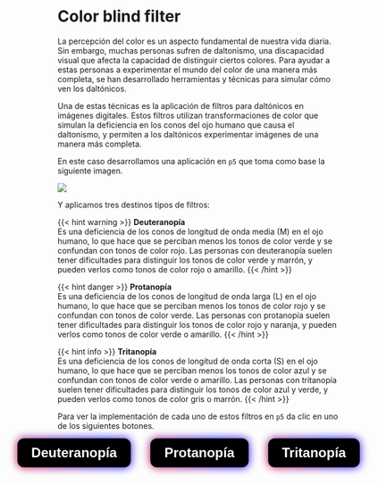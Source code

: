 # Color blind filter

<link rel="stylesheet" href="/showcase/sketches/colorBlindFilter/twentytwenty.css">
<script src="https://code.jquery.com/jquery-3.6.3.min.js"></script>
<script src="/showcase/sketches/colorBlindFilter/jquery.event.move.js"></script>
<script src="/showcase/sketches/colorBlindFilter/jquery.twentytwenty.js"></script>
<script src="/showcase/sketches/colorBlindFilter/script.js"></script>
<script>
    function mostrar(id){
        document.getElementById(id).style.visibility = "visible";
    }
    function ocultar(id){
        document.getElementById(id).style.visibility = "hidden";
    }
    function mostrar_deuteranopia(){
        let elemento = document.getElementById("deuteranopiaDiv");
        if(elemento.style.visibility === "hidden"){
            mostrar("deuteranopiaDiv");
        } else {
            ocultar("deuteranopiaDiv");
        }
    }
    function mostrar_protanopia(){
        let elemento = document.getElementById("protanopiaDiv");
        if(elemento.style.visibility === "hidden"){
            mostrar("protanopiaDiv");
        } else {
            ocultar("protanopiaDiv");
        }
    }
    function mostrar_tritanopia(){
        let elemento = document.getElementById("tritanopiaDiv");
        if(elemento.style.visibility === "hidden"){
            mostrar("tritanopiaDiv");
        } else {
            ocultar("tritanopiaDiv");
        }
    }
</script>

<style>
    button{
        background: black;
        cursor: pointer;
        border: none;
        padding: 12px 25px;
        color: #FFF;
        font-size: 24;
        font-weight: bold;
        position: relative;
        border-radius: 12px;
        margin-right: 35px
    }

    button:focus {
        outline: none;
    }

    button::before{
        content: "";
        position: absolute;
        top: 0;
        left: 0;
        z-index: -1;
        width: 100%;
        height: 100%;
        background: linear-gradient(
            45deg,
            red, blue, deeppink, blue, red, blue, deeppink, blue
        );
        background-size: 800%;
        border-radius: 10px;
        filter: blur(8px);
        animation: glowing 20s linear infinite;
    }

    @keyframes glowing{
        0%{
            background-position: 0 0;
        }
        50%{
            background-position: 400% 0;
        }
        100%{
            background-position: 0% 0;
        }
    }

    div{
        margin-bottom: 15px;
    }

    .divButton{
        display: flex;
        justify-content: center;
    }
</style>

La percepción del color es un aspecto fundamental de nuestra vida diaria. Sin embargo, muchas personas sufren de daltonismo, una discapacidad visual que afecta la capacidad de distinguir ciertos colores. Para ayudar a estas personas a experimentar el mundo del color de una manera más completa, se han desarrollado herramientas y técnicas para simular cómo ven los daltónicos.

Una de estas técnicas es la aplicación de filtros para daltónicos en imágenes digitales. Estos filtros utilizan transformaciones de color que simulan la deficiencia en los conos del ojo humano que causa el daltonismo, y permiten a los daltónicos experimentar imágenes de una manera más completa.

En este caso desarrollamos una aplicación en `p5` que toma como base la siguiente imagen.

![](/showcase/sketches/colorBlindFilter/imagenBase.jpg)

Y aplicamos tres destinos tipos de filtros:

{{< hint warning >}}
**Deuteranopía**  
Es una deficiencia de los conos de longitud de onda media (M) en el ojo humano, lo que hace que se perciban menos los tonos de color verde y se confundan con tonos de color rojo. Las personas con deuteranopía suelen tener dificultades para distinguir los tonos de color verde y marrón, y pueden verlos como tonos de color rojo o amarillo.
{{< /hint >}}

{{< hint danger >}}
**Protanopía**  
Es una deficiencia de los conos de longitud de onda larga (L) en el ojo humano, lo que hace que se perciban menos los tonos de color rojo y se confundan con tonos de color verde. Las personas con protanopía suelen tener dificultades para distinguir los tonos de color rojo y naranja, y pueden verlos como tonos de color verde o amarillo.
{{< /hint >}}

{{< hint info >}}
**Tritanopía**  
Es una deficiencia de los conos de longitud de onda corta (S) en el ojo humano, lo que hace que se perciban menos los tonos de color azul y se confundan con tonos de color verde o amarillo. Las personas con tritanopía suelen tener dificultades para distinguir los tonos de color azul y verde, y pueden verlos como tonos de color gris o marrón.
{{< /hint >}}

Para ver la implementación de cada uno de estos filtros en `p5` da clic en uno de los siguientes botones.

<div class="divButton">
    <button onclick="mostrar_deuteranopia()" id="deuteranopiaButton">Deuteranopía</button>
    <button onclick="mostrar_protanopia()" id="protanopiaButton">Protanopía</button>
    <button onclick="mostrar_tritanopia()" id="tritanopiaButton">Tritanopía</button>
</div>

<div id="deuteranopiaDiv" style="visibility:hidden">
    {{< highlight js >}}
    let img;

    function preload() {
        img = loadImage('/showcase/sketches/colorBlindFilter/imagenBase.jpg');
    }

    function deuteranopiaFilter(img) {
        img.loadPixels();

        for (let i = 0; i < img.pixels.length; i += 4) {
            let r = img.pixels[i];
            let g = img.pixels[i + 1];
            let b = img.pixels[i + 2];

            // Cálculo de la nueva intensidad de los canales de color
            let newR = 0.80 * r + 0.2 * g + 0.0 * b;
            let newG = 0.25833 * r + 0.74167 * g + 0.0 * b;
            let newB = 0.0 * r + 0.14167 * g + 0.85833 * b;

            img.pixels[i] = newR;
            img.pixels[i + 1] = newG;
            img.pixels[i + 2] = newB;
        }

        img.updatePixels();

        return img;
    }

    function setup() {
        createCanvas(984, 655);

        // Llamada a la función deuteranopiaFilter()
        img = deuteranopiaFilter(img);
    }

    function draw() {
        background(220);

        // Mostramos la imagen en nuestro sketch
        image(img, 0, 0);
    }

    {{< /highlight >}}

<div class="twentytwenty-container" >
        <img src="/showcase/sketches/colorBlindFilter/imagenBase.jpg" />
        <img src="/showcase/sketches/colorBlindFilter/imagenDeuteranopia.png" />
    </div>
</div>

<div id="protanopiaDiv" style="visibility:hidden">
{{< highlight js >}}
    let img;

    function preload() {
        img = loadImage('/showcase/sketches/colorBlindFilter/imagenBase.jpg');
    }

    function deuteranopiaFilter(img) {
        img.loadPixels();

        for (let i = 0; i < img.pixels.length; i += 4) {
            let r = img.pixels[i];
            let g = img.pixels[i + 1];
            let b = img.pixels[i + 2];

            // Cálculo de la nueva intensidad de los canales de color
            let newR = 0.56667 * r + 0.43333 * g + 0.0 * b;
            let newG = 0.55833 * r + 0.44167 * g + 0.0 * b;
            let newB = 0.0 * r + 0.24167 * g + 0.75833 * b;

            img.pixels[i] = newR;
            img.pixels[i + 1] = newG;
            img.pixels[i + 2] = newB;
        }

        img.updatePixels();

        return img;
    }

    function setup() {
        createCanvas(984, 655);

        // Llamada a la función deuteranopiaFilter()
        img = deuteranopiaFilter(img);
    }

    function draw() {
        background(220);

        // Mostramos la imagen en nuestro sketch
        image(img, 0, 0);
    }

    {{< /highlight >}}
<div class="twentytwenty-container">
        <img src="/showcase/sketches/colorBlindFilter/imagenBase.jpg" />
        <img src="/showcase/sketches/colorBlindFilter/imagenProtanopia.png" />
    </div>
</div>

<div id="tritanopiaDiv" style="visibility:hidden">
{{< highlight js >}}
    let img;

    function preload() {
        img = loadImage('/showcase/sketches/colorBlindFilter/imagenBase.jpg');
    }

    function deuteranopiaFilter(img) {
        img.loadPixels();

        for (let i = 0; i < img.pixels.length; i += 4) {
            let r = img.pixels[i];
            let g = img.pixels[i + 1];
            let b = img.pixels[i + 2];

            // Cálculo de la nueva intensidad de los canales de color
            let newR = 0.95 * r + 0.05 * g + 0.0 * b;
            let newG = 0.0 * r + 0.43333 * g + 0.56667 * b;
            let newB = 0.0 * r + 0.475 * g + 0.525 * b;

            img.pixels[i] = newR;
            img.pixels[i + 1] = newG;
            img.pixels[i + 2] = newB;
        }

        img.updatePixels();

        return img;
    }

    function setup() {
        createCanvas(984, 655);

        // Llamada a la función deuteranopiaFilter()
        img = deuteranopiaFilter(img);
    }

    function draw() {
        background(220);

        // Mostramos la imagen en nuestro sketch
        image(img, 0, 0);
    }

    {{< /highlight >}}
<div class="twentytwenty-container">
        <img src="/showcase/sketches/colorBlindFilter/imagenBase.jpg" />
        <img src="/showcase/sketches/colorBlindFilter/imagenTritanopia.png" />
    </div>
</div>
